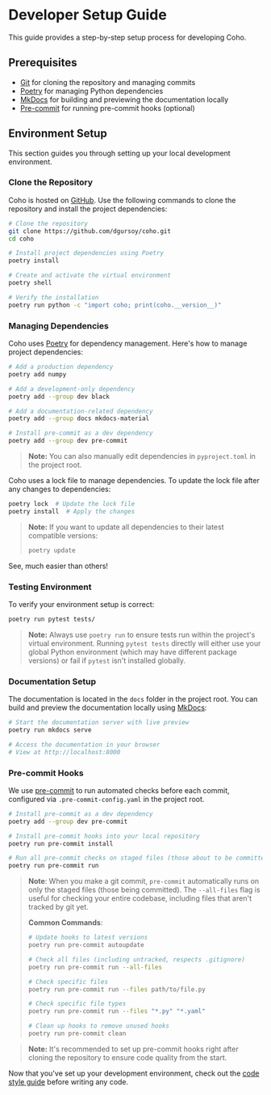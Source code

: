 # Developer Setup Guide

This guide provides a step-by-step setup process for developing Coho.

## Prerequisites

- [Git](https://git-scm.com/) for cloning the repository and managing commits
- [Poetry](https://python-poetry.org/) for managing Python dependencies
- [MkDocs](https://www.mkdocs.org/) for building and previewing the documentation locally
- [Pre-commit](https://pre-commit.com/) for running pre-commit hooks (optional)

## Environment Setup

This section guides you through setting up your local development environment.

### Clone the Repository

Coho is hosted on [GitHub](https://github.com/dgursoy/coho). Use the following commands to clone the repository and install the project dependencies:

   ```bash
   # Clone the repository
   git clone https://github.com/dgursoy/coho.git
   cd coho

   # Install project dependencies using Poetry
   poetry install

   # Create and activate the virtual environment
   poetry shell

   # Verify the installation
   poetry run python -c "import coho; print(coho.__version__)"
   ```

### Managing Dependencies

Coho uses [Poetry](https://python-poetry.org/) for dependency management. Here's how to manage project dependencies:

```bash
# Add a production dependency
poetry add numpy

# Add a development-only dependency
poetry add --group dev black

# Add a documentation-related dependency
poetry add --group docs mkdocs-material

# Install pre-commit as a dev dependency
poetry add --group dev pre-commit
```

> **Note:** You can also manually edit dependencies in `pyproject.toml` in the project root. 

Coho uses a lock file to manage dependencies. To update the lock file after any changes to dependencies:

```bash
poetry lock  # Update the lock file
poetry install  # Apply the changes
```

> **Note:** If you want to update all dependencies to their latest compatible versions:
> 
> ```bash
> poetry update
> ```

See, much easier than others!

### Testing Environment

To verify your environment setup is correct:

```bash
poetry run pytest tests/
```

> **Note:** Always use `poetry run` to ensure tests run within the project's virtual environment. Running `pytest tests` directly will either use your global Python environment (which may have different package versions) or fail if `pytest` isn't installed globally.

### Documentation Setup

The documentation is located in the `docs` folder in the project root. You can build and preview the documentation locally using [MkDocs](https://www.mkdocs.org):

```bash
# Start the documentation server with live preview
poetry run mkdocs serve

# Access the documentation in your browser
# View at http://localhost:8000
```

### Pre-commit Hooks

We use [pre-commit](https://pre-commit.com/) to run automated checks before each commit, configured via `.pre-commit-config.yaml` in the project root.

```bash
# Install pre-commit as a dev dependency
poetry add --group dev pre-commit

# Install pre-commit hooks into your local repository
poetry run pre-commit install

# Run all pre-commit checks on staged files (those about to be committed)
poetry run pre-commit run
```

> **Note**: When you make a git commit, `pre-commit` automatically runs on only the staged files (those being committed). The `--all-files` flag is useful for checking your entire codebase, including files that aren't tracked by git yet.
> 
> **Common Commands**:
> ```bash
> # Update hooks to latest versions
> poetry run pre-commit autoupdate
> 
> # Check all files (including untracked, respects .gitignore)
> poetry run pre-commit run --all-files
> 
> # Check specific files
> poetry run pre-commit run --files path/to/file.py
> 
> # Check specific file types
> poetry run pre-commit run --files "*.py" "*.yaml"
>
> # Clean up hooks to remove unused hooks
> poetry run pre-commit clean
> ```

> **Note:** It's recommended to set up pre-commit hooks right after cloning the repository to ensure code quality from the start.

Now that you've set up your development environment, check out the [code style guide](code_style.md) before writing any code.
